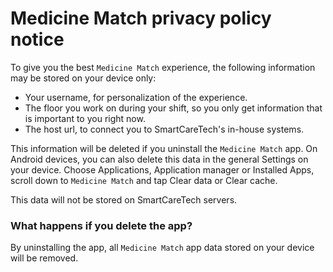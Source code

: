 # Medicine Match privacy policy notice

To give you the best `Medicine Match` experience, the following information may be stored on your device only:
* Your username, for personalization of the experience.
* The floor you work on during your shift, so you only get information that is important to you right now.
* The host url, to connect you to SmartCareTech's in-house systems.

This information will be deleted if you uninstall the `Medicine Match` app.
On Android devices, you can also delete this data in the general Settings on your device.
Choose Applications, Application manager or Installed Apps, scroll down to `Medicine Match` and tap Clear data or Clear cache.

This data will not be stored on SmartCareTech servers.

### What happens if you delete the app?
By uninstalling the app, all `Medicine Match` app data stored on your device will be removed.
